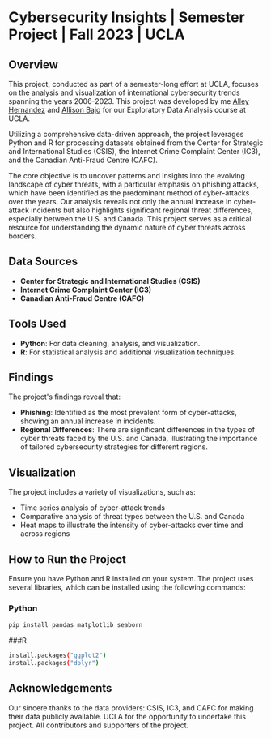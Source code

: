 # Cybersecurity Insights | Semester Project | Fall 2023 | UCLA

## Overview
This project, conducted as part of a semester-long effort at UCLA, focuses on the analysis and visualization of international cybersecurity trends spanning the years 2006-2023. This project was developed by me [Alley Hernandez](https://github.com/alleyhernandez) and [Allison Bajo](https://github.com/allisonbajo) for our Exploratory Data Analysis course at UCLA.

Utilizing a comprehensive data-driven approach, the project leverages Python and R for processing datasets obtained from the Center for Strategic and International Studies (CSIS), the Internet Crime Complaint Center (IC3), and the Canadian Anti-Fraud Centre (CAFC).

The core objective is to uncover patterns and insights into the evolving landscape of cyber threats, with a particular emphasis on phishing attacks, which have been identified as the predominant method of cyber-attacks over the years. Our analysis reveals not only the annual increase in cyber-attack incidents but also highlights significant regional threat differences, especially between the U.S. and Canada. This project serves as a critical resource for understanding the dynamic nature of cyber threats across borders.

## Data Sources
- **Center for Strategic and International Studies (CSIS)**
- **Internet Crime Complaint Center (IC3)**
- **Canadian Anti-Fraud Centre (CAFC)**

## Tools Used
- **Python**: For data cleaning, analysis, and visualization.
- **R**: For statistical analysis and additional visualization techniques.

## Findings
The project's findings reveal that:
- **Phishing**: Identified as the most prevalent form of cyber-attacks, showing an annual increase in incidents.
- **Regional Differences**: There are significant differences in the types of cyber threats faced by the U.S. and Canada, illustrating the importance of tailored cybersecurity strategies for different regions.

## Visualization
The project includes a variety of visualizations, such as:
- Time series analysis of cyber-attack trends
- Comparative analysis of threat types between the U.S. and Canada
- Heat maps to illustrate the intensity of cyber-attacks over time and across regions

## How to Run the Project
Ensure you have Python and R installed on your system. The project uses several libraries, which can be installed using the following commands:

### Python
```bash
pip install pandas matplotlib seaborn
```
###R

```bash
install.packages("ggplot2")
install.packages("dplyr")
```
## Acknowledgements
Our sincere thanks to the data providers: CSIS, IC3, and CAFC for making their data publicly available.
UCLA for the opportunity to undertake this project.
All contributors and supporters of the project.


